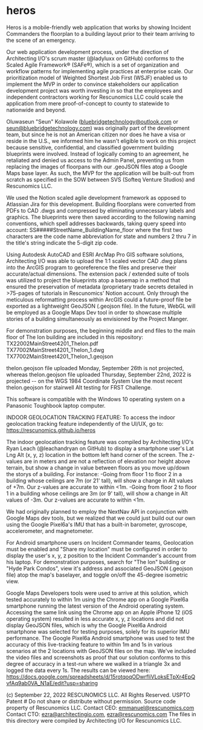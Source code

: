 # heros 

Heros is a mobile-friendly web application that works by showing Incident Commanders the floorplan to a building layout prior to their team arriving to the scene of an emergency. 

Our web application development process, under the direction of Architecting I/O's scrum master (@ladyluxx on GitHub) conforms to the Scaled Agile Framework® (SAFe®), which is a set of organization and workflow patterns for implementing agile practices at enterprise scale. Our prioritization model of Weighted Shortest Job First (WSJF) enabled us to implement the MVP in order to convince stakeholders our application development project was worth investing in so that the employees and independent contractors working for Rescunomics LLC could scale the application from mere proof-of-concept to county to statewide to nationwide and beyond. 

Oluwaseun "Seun" Kolawole (bluebridgetechnology@outlook.com or seun@bluebridgetechnology.com) was originally part of the development team, but since he is not an American citizen nor does he have a visa or reside in the U.S., we informed him he wasn't eligible to work on this project because sensitive, confidential, and classified government building blueprints were involved. Instead of logically coming to an agreement, he retaliated and denied us access to the Admin Panel, preventing us from replacing the images of floorpans with our .geoJSON files atop a Google Maps base layer. As such, the MVP for the application will be built-out from scratch as specified in the SOW between SVS (Softeq Venture Studios) and Rescunomics LLC. 

We used the Notion scaled agile development framework as opposed to Atlassian Jira for this development. Building floorplans were converted from PDFs to CAD .dwgs and compressed by eliminating unnecessary labels and graphics. The blueprints were then saved according to the following naming conventions, which spell addresses backwards, taking query speed into account: SS#####StreetName_BuildingName_floor where the first two characters are the code name abbreviation for state and numbers 2 thru 7 in the title's string indicate the 5-digit zip code. 

Using Autodesk AutoCAD and ESRI ArcMap Pro GIS software solutions, Architecting I/O was able to upload the 1:1 scaled vector CAD .dwg plans into the ArcGIS program to georeference the files and preserve their accurate/actual dimensions. The extension pack / extended suite of tools was utilized to project the blueprints atop a basemap in a method that ensured the preservation of metadata (proprietary trade secrets detailed in >75-pages of tutorials in Rescunomics' Notion account. Only through the meticulous reformatting process within ArcGIS could a future-proof file be exported as a lightweight GeoJSON (.geojson file). In the future, WebGL will be employed as a Google Maps Dev tool in order to showcase multiple stories of a building simultaneously as envisioned by the Project Manger. 

For demonstration purposes, the beginning middle and end files to the main floor of The Ion building are included in this repository:
TX22002MainStreet4201_TheIon.pdf
TX77002MainStreet4201_TheIon_1.dwg
TX77002MainStreet4201_TheIon_1.geojson

theIon.geojson file uploaded Monday, September 26th is not projected, whereas
theIon.geojson file uploaded Thursday, September 22nd, 2022 is projected -- on the WGS 1984 Coordinate System
Use the most recent theIon.geojson for stairwell Alt testing for FRST Challenge.

This software is compatible with the Windows 10 operating system on a Panasonic Toughbook laptop computer. 

INDOOR GEOLOCATION TRACKING FEATURE: To access the indoor geolocation tracking feature independently of the UI/UX, go to: https://rescunomics.github.io/heros 

The indoor geolocation tracking feature was compiled by Architecting I/O's Ryan Leach (@leachandryan on GitHub) to display a smartphone user's Lat Lng Alt (x, y, z) location in the bottom left hand corner of the screen. The z-values are in meters and are not a reflection of elevation nor height above terrain, but show a change in value between floors as you move up/down the storys of a building. For instance: 
-Going from floor 1 to floor 2 in a building whose ceilings are 7m (or 21' tall), will show a change in Alt values of +7m. Our z-values are accurate to within <1m. 
-Going from floor 2 to floor 1 in a building whose ceilings are 3m (or 9' tall), will show a change in Alt values of -3m. Our z-values are accurate to within <1m. 

We had originally planned to employ the NextNav API in conjunction with Google Maps dev tools, but we realized that we could just build out our own using the Google Pixel6a's IMU that has a built-in barometer, gyroscope, accelerometer, and magnetometer. 

For Android smartphone users on Incident Commander teams, Geolocation must be enabled and "Share my location" must be configured in order to display the user's x, y, z position to the Incident Commander's account from his laptop. For demonstration purposes, search for "The Ion" building or "Hyde Park Condos", view it's address and associated GeoJSON (.geojson file) atop the map's baselayer, and toggle on/off the 45-degree isometric view. 

Google Maps Developers tools were used to arrive at this solution, which tested accurately to within 1m using the Chrome app on a Google Pixel6a smartphone running the latest version of the Android operating system. Accessing the same link using the Chrome app on an Apple iPhone 12 (iOS operating system) resulted in less accurate x, y, z locations and did not display GeoJSON files, which is why the Google Pixel6a Android smartphone was selected for testing purposes, solely for its superior IMU performance. The Google Pixel6a Android smartphone was used to test the accuracy of this live-tracking feature to within 1m and 1s in various scenarios at the 2 locations with GeoJSON files on the map. We've included the video files and screenshots as proof that our solution conforms to this degree of accuracy in a test-run where we walked in a triangle 3x and logged the data every 1s. The results can be viewed here: https://docs.google.com/spreadsheets/d/15rotqoqODwrfliVLoksETpXr4EpQvfAq9ab0VA_N1aE/edit?usp=sharing 

(c) September 22, 2022 RESCUNOMICS LLC. All Rights Reserved. USPTO Patent #
Do not share or distribute without permission. 
Source code property of Rescunomics LLC.
Contact CEO: emmanuel@rescunomics.com
Contact CTO: ezra@architectingio.com, ezra@rescunomics.com
The files in this directory were compiled by Architecting I/O for Rescunomics LLC.
